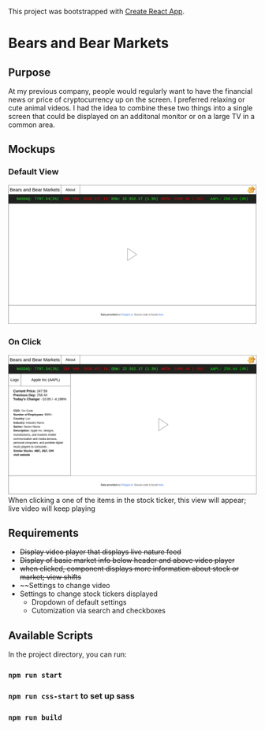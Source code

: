 This project was bootstrapped with [Create React App](https://github.com/facebook/create-react-app).

# Bears and Bear Markets

## Purpose
At my previous company, people would regularly want to have the financial news or price of cryptocurrency up on the screen. I preferred relaxing or cute animal videos. I had the idea to combine these two things into a single screen that could be displayed on an additonal monitor or on a large TV in a common area.

## Mockups
### Default View
![bears-and-bear-markets-mockup](default.png)
### On Click
![on-click-mockup](on-click.png)
When clicking a one of the items in the stock ticker, this view will appear; live video will keep playing

## Requirements
* ~~Display video player that displays live nature feed~~
* ~~Display of basic market info below header and above video player~~
* ~~when clicked, component displays more information about stock or market; view shifts~~
* ~~Settings to change video
* Settings to change stock tickers displayed
  * Dropdown of default settings
  * Cutomization via search and checkboxes
## Available Scripts

In the project directory, you can run:

### `npm run start`
### `npm run css-start` to set up sass
### `npm run build`
